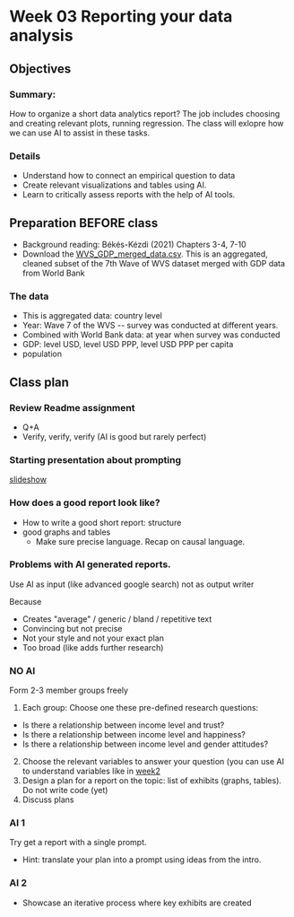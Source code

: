 # Week 03 Reporting your data analysis

## Objectives 

### Summary:  
How to organize a short data analytics report? The job includes choosing and creating relevant plots, running regression. 
The class will exlopre how we can use AI to assist in these tasks.

### Details
* Understand how to connect an empirical question to data 
* Create relevant visualizations and tables using AI.
* Learn to critically assess reports with the help of AI tools.

## Preparation BEFORE class

* Background reading: Békés-Kézdi (2021) Chapters 3-4, 7-10
* Download the [WVS_GDP_merged_data.csv](/data/VWS/WVS_GDP_merged_data.csv). This is an aggregated, cleaned subset of the 7th Wave of WVS dataset merged with GDP data from World Bank

### The data

* This is aggregated data: country level
* Year: Wave 7 of the WVS -- survey was conducted at different years. 
* Combined with World Bank data: at year when survey was conducted
 * GDP: level USD, level USD PPP, level  USD PPP per capita
 * population

## Class plan

### Review Readme assignment

* Q+A
* Verify, verify, verify (AI is good but rarely perfect)

### Starting presentation about prompting

[slideshow](https://gabors-data-analysis.com/courses/da-w-ai-2025/da-w-ai-02-prompting)

### How does a good report look like?

  *	How to write a good short report: structure
  *	good graphs and tables
 	*	Make sure precise language. Recap on causal language.

### Problems with AI generated reports.
 
 Use  AI as input (like advanced google search) not as output writer 

 Because
 * Creates "average" / generic / bland / repetitive text
 * Convincing but not precise
 * Not your style and not your exact plan
 * Too broad (like adds further research)



### NO AI

Form 2-3 member groups freely

1. Each group: Choose one these pre-defined research questions:
  * Is there a relationship between income level and trust? 
  * Is there a relationship between income level and happiness? 
  * Is there a relationship between income level and gender attitudes?
2. Choose the relevant variables to answer your question (you can use AI to understand variables like in [week2](/da-w-ai/edit/main/week02)
3. Design a plan for a report on the topic: list of exhibits (graphs, tables). Do not write code (yet)
4. Discuss plans

### AI 1

Try get a report with a single prompt.
* Hint: translate your plan into a prompt using ideas from the intro. 

### AI 2

* Showcase an iterative process where key exhibits are created

